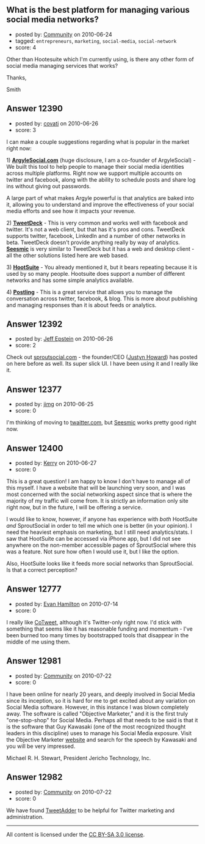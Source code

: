 ## What is the best platform for managing various social media networks?

- posted by: [Community](https://stackexchange.com/users/-1/-1-community) on 2010-06-24
- tagged: `entrepreneurs`, `marketing`, `social-media`, `social-network`
- score: 4

Other than Hootesuite which I'm currently using, is there any other form of social media managing services that works?

Thanks, 

Smith



## Answer 12390

- posted by: [covati](https://stackexchange.com/users/-1/3716-covati) on 2010-06-26
- score: 3

<p>I can make a couple suggestions regarding what is popular in the market right now:</p>

<p>1) <strong><a href="http://argylesocial.com" rel="nofollow">ArgyleSocial.com</a></strong> (huge disclosure, I am a co-founder of ArgyleSocial) - We built this tool to help people to manage their social media identities across multiple platforms. Right now we support multiple accounts on twitter and facebook, along with the ability to schedule posts and share log ins without giving out passwords.</p>

<p>A large part of what makes Argyle powerful is that analytics are baked into it, allowing you to understand and improve the effectiveness of your social media efforts and see how it impacts your revenue.</p>

<p>2) <strong><a href="http://tweetdeck.com/" rel="nofollow">TweetDeck</a></strong> - This is very common and works well with facebook and twitter. It's not a web client, but that has it's pros and cons. TweetDeck supports twitter, facebook, LinkedIn and a number of other networks in beta. TweetDeck doesn't provide anything really by way of analytics. <strong><a href="http://seesmic.com/" rel="nofollow">Seesmic</a></strong> is very similar to TweetDeck but it has a web and desktop client - all the other solutions listed here are web based.</p>

<p>3) <strong><a href="http://hootsuite.com" rel="nofollow">HootSuite</a></strong> - You already mentioned it, but it bears repeating because it is used by so many people. Hootsuite does support a number of different networks and has some simple analytics available.</p>

<p>4) <strong><a href="http://postling.com" rel="nofollow">Postling</a></strong> - This is a great service that allows you to manage the conversation across twitter, facebook, &amp; blog. This is more about publishing and managing responses than it is about feeds or analytics.</p>



## Answer 12392

- posted by: [Jeff Epstein](https://stackexchange.com/users/-1/3666-jeff-epstein) on 2010-06-26
- score: 2

<p>Check out <a href="http://sproutsocial.com" rel="nofollow">sproutsocial.com</a> - the founder/CEO (<a href="http://twitter.com/Justyn" rel="nofollow">Justyn Howard</a>) has posted on here before as well.  Its super slick UI.  I have been using it and I really like it.</p>



## Answer 12377

- posted by: [jimg](https://stackexchange.com/users/-1/2380-jimg) on 2010-06-25
- score: 0

<p>I'm thinking of moving to <a href="http://www.twaitter.com/" rel="nofollow">twaitter.com</a>, but <a href="http://seesmic.com/app/" rel="nofollow">Seesmic</a> works pretty good right now.</p>



## Answer 12400

- posted by: [Kerry](https://stackexchange.com/users/-1/3467-kerry) on 2010-06-27
- score: 0

This is a great question!  I am happy to know I don't have to manage all of this myself.  I have a website that will be launching very soon, and I was most concerned with the social networking aspect since that is where the majority of my traffic will come from. It is strictly an information only site right now, but in the future, I will be offering a service. 

I would like to know, however, if anyone has experience with *both* HootSuite *and* SproutSocial in order to tell me which one is better (in your opinion).  I need the heaviest emphasis on marketing, but I still need analytics/stats.  I saw that HootSuite can be accessed via iPhone app, but I did not see anywhere on the non-member accessible pages of SproutSocial where this was a feature.  Not sure how often I would use it, but I like the option. 

Also, HootSuite looks like it feeds more social networks than SproutSocial.  Is that a correct perception?


## Answer 12777

- posted by: [Evan Hamilton](https://stackexchange.com/users/-1/14896-evan-hamilton) on 2010-07-14
- score: 0

<p>I really like <a href="http://www.cotweet.com" rel="nofollow">CoTweet</a>, although it's Twitter-only right now. I'd stick with something that seems like it has reasonable funding and momentum - I've been burned too many times by bootstrapped tools that disappear in the middle of me using them.</p>



## Answer 12981

- posted by: [Community](https://stackexchange.com/users/-1/-1-community) on 2010-07-22
- score: 0

<p>I have been online for nearly 20 years, and deeply involved in Social Media since its inception, so it is hard for me to get excited about any variation on Social Media software.  However, in this instance I was blown completely away.  The software is called "Objective Marketer," and it is the first truly "one-stop-shop" for Social Media. Perhaps all that needs to be said is that it is the software that Guy Kawasaki (one of the most recognized thought leaders in this discipline) uses to manage his Social Media exposure.  Visit the Objective Marketer <a href="http://objectivemarketer.com/" rel="nofollow">website</a> and search for the speech by Kawasaki and you will be very impressed.</p>

<p>Michael R. H. Stewart,
President
Jericho Technology, Inc.</p>



## Answer 12982

- posted by: [Community](https://stackexchange.com/users/-1/-1-community) on 2010-07-22
- score: 0

<p>We have found <a href="http://www.tweetadder.com/idevaffiliate/idevaffiliate.php?id=3177" rel="nofollow">TweetAdder</a> to be helpful for Twitter marketing and administration. </p>




---

All content is licensed under the [CC BY-SA 3.0 license](https://creativecommons.org/licenses/by-sa/3.0/).
